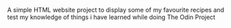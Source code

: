 A simple HTML website project to display some of my favourite recipes and test my knowledge of things i have learned while doing The Odin Project

